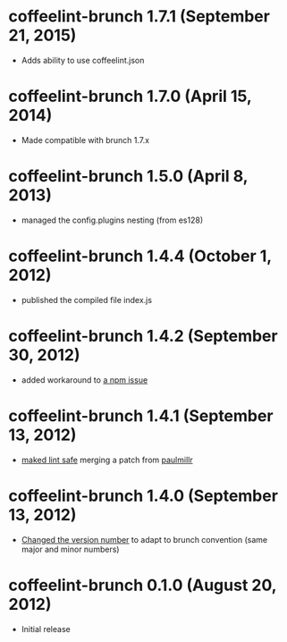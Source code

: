 # coffeelint-brunch 1.7.1 (September 21, 2015)
* Adds ability to use coffeelint.json

# coffeelint-brunch 1.7.0 (April 15, 2014)
* Made compatible with brunch 1.7.x

# coffeelint-brunch 1.5.0 (April 8, 2013)
* managed the config.plugins nesting (from es128)

# coffeelint-brunch 1.4.4 (October 1, 2012)
* published the compiled file index.js

# coffeelint-brunch 1.4.2 (September 30, 2012)
* added workaround to [a npm issue](https://github.com/ilkosta/coffeelint-brunch/issues/5)

# coffeelint-brunch 1.4.1 (September 13, 2012)
* [maked lint safe](https://github.com/ilkosta/coffeelint-brunch/commit/bb41fd0dea5c3204bfa7b43f3594abdfd2aff72b) merging a patch from [paulmillr](https://github.com/paulmillr)

# coffeelint-brunch 1.4.0 (September 13, 2012)
* [Changed the version number](https://github.com/ilkosta/coffeelint-brunch/issues/3) to adapt to brunch convention (same major and minor numbers)

# coffeelint-brunch 0.1.0 (August 20, 2012)
* Initial release
